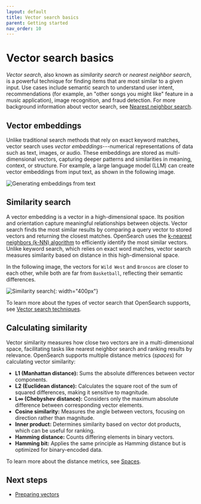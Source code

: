 ```yaml
---
layout: default
title: Vector search basics
parent: Getting started
nav_order: 10
---
```


# Vector search basics

_Vector search_, also known as _similarity search_ or _nearest neighbor search_, is a powerful technique for finding items that are most similar to a given input. Use cases include semantic search to understand user intent, recommendations (for example, an "other songs you might like" feature in a music application), image recognition, and fraud detection. For more background information about vector search, see [Nearest neighbor search](https://en.wikipedia.org/wiki/Nearest_neighbor_search).

## Vector embeddings

Unlike traditional search methods that rely on exact keyword matches, vector search uses _vector embeddings_---numerical representations of data such as text, images, or audio. These embeddings are stored as multi-dimensional vectors, capturing deeper patterns and similarities in meaning, context, or structure. For example, a large language model (LLM) can create vector embeddings from input text, as shown in the following image.

![Generating embeddings from text]({{site.url}}{{site.baseurl}}/images/vector-search/embeddings.png)

## Similarity search

A vector embedding is a vector in a high-dimensional space. Its position and orientation capture meaningful relationships between objects. Vector search finds the most similar results by comparing a query vector to stored vectors and returning the closest matches. OpenSearch uses the [k-nearest neighbors (k-NN) algorithm](https://en.wikipedia.org/wiki/K-nearest_neighbors_algorithm) to efficiently identify the most similar vectors. Unlike keyword search, which relies on exact word matches, vector search measures similarity based on distance in this high-dimensional space.

In the following image, the vectors for `Wild West` and `Broncos` are closer to each other, while both are far from `Basketball`, reflecting their semantic differences.

![Similarity search]({{site.url}}{{site.baseurl}}/images/vector-search/vector-similarity.jpg){: width="400px"}

To learn more about the types of vector search that OpenSearch supports, see [Vector search techniques]({{site.url}}{{site.baseurl}}/vector-search/vector-search-techniques/).

## Calculating similarity

Vector similarity measures how close two vectors are in a multi-dimensional space, facilitating tasks like nearest neighbor search and ranking results by relevance. OpenSearch supports multiple distance metrics (_spaces_) for calculating vector similarity:  

- **L1 (Manhattan distance):** Sums the absolute differences between vector components.  
- **L2 (Euclidean distance):** Calculates the square root of the sum of squared differences, making it sensitive to magnitude.  
- **L∞ (Chebyshev distance):** Considers only the maximum absolute difference between corresponding vector elements.  
- **Cosine similarity:** Measures the angle between vectors, focusing on direction rather than magnitude.  
- **Inner product:** Determines similarity based on vector dot products, which can be useful for ranking.  
- **Hamming distance:** Counts differing elements in binary vectors.  
- **Hamming bit:** Applies the same principle as Hamming distance but is optimized for binary-encoded data.  

To learn more about the distance metrics, see [Spaces]({{site.url}}{{site.baseurl}}/mappings/supported-field-types/knn-spaces/).

## Next steps

- [Preparing vectors]({{site.url}}{{site.baseurl}}/vector-search/getting-started/vector-search-options/)